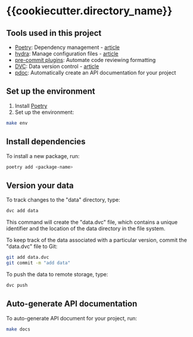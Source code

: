 # {{cookiecutter.directory_name}}

## Tools used in this project
* [Poetry](https://towardsdatascience.com/how-to-effortlessly-publish-your-python-package-to-pypi-using-poetry-44b305362f9f): Dependency management - [article](https://mathdatasimplified.com/2023/06/12/poetry-a-better-way-to-manage-python-dependencies/)
* [hydra](https://hydra.cc/): Manage configuration files - [article](https://mathdatasimplified.com/2023/05/25/stop-hard-coding-in-a-data-science-project-use-configuration-files-instead/)
* [pre-commit plugins](https://pre-commit.com/): Automate code reviewing formatting
* [DVC](https://dvc.org/): Data version control - [article](https://mathdatasimplified.com/2023/02/20/introduction-to-dvc-data-version-control-tool-for-machine-learning-projects-2/)
* [pdoc](https://github.com/pdoc3/pdoc): Automatically create an API documentation for your project

## Set up the environment
1. Install [Poetry](https://python-poetry.org/docs/#installation)
2. Set up the environment:
```bash
make env 
```

## Install dependencies
To install a new package, run:
```bash
poetry add <package-name>
```

## Version your data
To track changes to the "data" directory, type:
```bash
dvc add data
```

This command will create the "data.dvc" file, which contains a unique identifier and the location of the data directory in the file system.

To keep track of the data associated with a particular version, commit the "data.dvc" file to Git:
```bash
git add data.dvc
git commit -m "add data"
```

To push the data to remote storage, type:
```bash
dvc push 
```

## Auto-generate API documentation

To auto-generate API document for your project, run:

```bash
make docs
```
